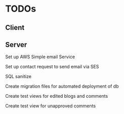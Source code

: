 # TODOs


## Client



## Server
Set up AWS Simple email Service

Set up contact request to send email via SES

SQL sanitize

Create migration files for automated deployment of db

Create test views for edited blogs and comments

Create test view for unapproved comments
